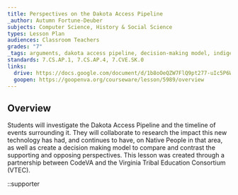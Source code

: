 ```yaml
---
title: Perspectives on the Dakota Access Pipeline
_author: Autumn Fortune-Deuber
subjects: Computer Science, History & Social Science
types: Lesson Plan
audiences: Classroom Teachers
grades: "7"
_tags: arguments, dakota access pipeline, decision-making model, indigenous, national issues, native americans, primary sources, programming, twine
standards: 7.CS.AP.1, 7.CS.AP.4, 7.CVE.SK.0
links:
  drive: https://docs.google.com/document/d/1b8oOeQZW7FlQ9pt277-uIc5P6Wu3YpLkpY9OHRWmLcU/edit?usp=drive_link
  goopen: https://goopenva.org/courseware/lesson/5989/overview
---
```


## Overview

Students will investigate the Dakota Access Pipeline and the timeline of events surrounding it. They will collaborate to research the impact this new technology has had, and continues to have, on Native People in that area, as well as create a decision making model to compare and contrast the supporting and opposing perspectives. This lesson was created through a partnership between CodeVA and the Virginia Tribal Education Consortium (VTEC). 

::supporter